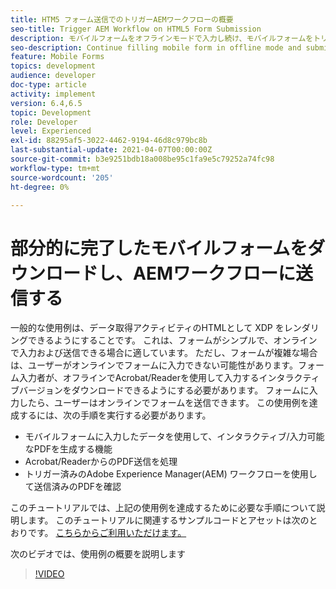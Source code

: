 ```yaml
---
title: HTM5 フォーム送信でのトリガーAEMワークフローの概要
seo-title: Trigger AEM Workflow on HTML5 Form Submission
description: モバイルフォームをオフラインモードで入力し続け、モバイルフォームをトリガーAEMワークフローに送信します
seo-description: Continue filling mobile form in offline mode and submit mobile form to trigger AEM workflow
feature: Mobile Forms
topics: development
audience: developer
doc-type: article
activity: implement
version: 6.4,6.5
topic: Development
role: Developer
level: Experienced
exl-id: 88295af5-3022-4462-9194-46d8c979bc8b
last-substantial-update: 2021-04-07T00:00:00Z
source-git-commit: b3e9251bdb18a008be95c1fa9e5c79252a74fc98
workflow-type: tm+mt
source-wordcount: '205'
ht-degree: 0%

---
```


# 部分的に完了したモバイルフォームをダウンロードし、AEMワークフローに送信する

一般的な使用例は、データ取得アクティビティのHTMLとして XDP をレンダリングできるようにすることです。 これは、フォームがシンプルで、オンラインで入力および送信できる場合に適しています。 ただし、フォームが複雑な場合は、ユーザーがオンラインでフォームに入力できない可能性があります。フォーム入力者が、オフラインでAcrobat/Readerを使用して入力するインタラクティブバージョンをダウンロードできるようにする必要があります。 フォームに入力したら、ユーザーはオンラインでフォームを送信できます。
この使用例を達成するには、次の手順を実行する必要があります。

* モバイルフォームに入力したデータを使用して、インタラクティブ/入力可能なPDFを生成する機能
* Acrobat/ReaderからのPDF送信を処理
* トリガー済みのAdobe Experience Manager(AEM) ワークフローを使用して送信済みのPDFを確認

このチュートリアルでは、上記の使用例を達成するために必要な手順について説明します。 このチュートリアルに関連するサンプルコードとアセットは次のとおりです。 [こちらからご利用いただけます。](part-four.md)

次のビデオでは、使用例の概要を説明します

>[!VIDEO](https://video.tv.adobe.com/v/29677?quality=12&learn=on)
